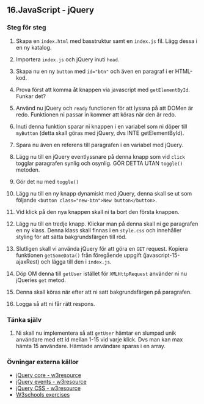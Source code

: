 ## 16.JavaScript - jQuery

### Steg för steg
				
1. Skapa en ```index.html``` med basstruktur samt en ```index.js``` fil. Lägg dessa i en ny katalog.
		
1. Importera ```index.js``` och jQuery inuti ```head```.

1. Skapa nu en ny ```button``` med ```id="btn"``` och även en paragraf i er HTML-kod.

1. Prova först att komma åt knappen via javascript med ```getElementById```. Funkar det?

1. Använd nu jQuery och ```ready``` functionen för att lyssna på att DOMen är redo. Funktionen ni passar in kommer att köras när den är redo.

1. Inuti denna funktion sparar ni knappen i en variabel som ni döper till ```myButton``` (detta skall göras med jQuery, dvs INTE getElementById).

1. Spara nu även en referens till paragrafen i en variabel med jQuery.

1. Lägg nu till en jQuery eventlyssnare på denna knapp som vid ```click``` togglar paragrafen synlig och osynlig. GÖR DETTA UTAN ```toggle()``` metoden.

1. Gör det nu med ```toggle()```

1. Lägg nu till en ny knapp dynamiskt med jQuery, denna skall se ut som följande ```<button class="new-btn">New button</button>```.

1. Vid klick på den nya knappen skall ni ta bort den första knappen.

1. Lägg nu till en tredje knapp. Klickar man på denna skall ni ge paragrafen en ny klass. Denna klass skall finnas i en ```style.css``` och innehåller styling för att sätta bakgrundsfärgen till röd.

1. Slutligen skall vi använda jQuery för att göra en ```GET``` request. Kopiera funktionen ```getSomeData()``` från föregående uppgift (javascript-15-ajaxRest) och lägga till den i ```index.js```.

1. Döp OM denna till ```getUser``` istället för ```XMLHttpRequest``` använder ni nu jQueries ```get``` metod.

1. Denna skall köras när efter att ni satt bakgrundsfärgen på paragrafen.

1. Logga så att ni får rätt respons.

### Tänka själv

1. Ni skall nu implementera så att ```getUser``` hämtar en slumpad unik användare med ett id mellan 1-15 vid varje klick. Dvs man kan max hämta 15 användare. Hämtade användare sparas i en array.

### Övningar externa källor

* <a href="https://www.w3resource.com/jquery-exercises/jquery-core-exercises.php" target="_blank">jQuery core - w3resource</a>
* <a href="https://www.w3resource.com/jquery-exercises/jquery-events-exercises.php" target="_blank">jQuery events - w3resource</a>
* <a href="https://www.w3resource.com/jquery-exercises/jquery-css-exercises.php" target="_blank">jQuery CSS - w3resource</a>
* <a href="https://www.w3schools.com/jquery/exercise_jq.asp?filename=exercise_jq_selectors1" target="_blank">W3schools exercises</a>